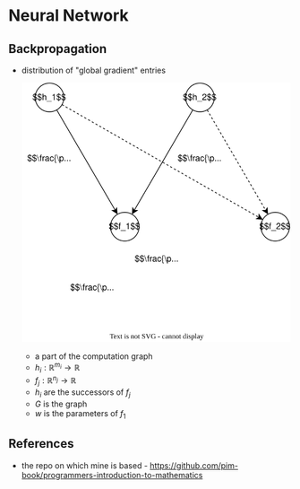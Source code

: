 # Neural Network

## Backpropagation

- distribution of "global gradient" entries

  ![](img/backpropagation.svg)
  - a part of the computation graph
  - $h_i : \mathbb{R}^{m_i} \to \mathbb{R}$
  - $f_j : \mathbb{R}^{n_j} \to \mathbb{R}$
  - $h_i$ are the successors of $f_j$
  - $G$ is the graph
  - $w$ is the parameters of $f_1$

## References

- the repo on which mine is based - <https://github.com/pim-book/programmers-introduction-to-mathematics>
